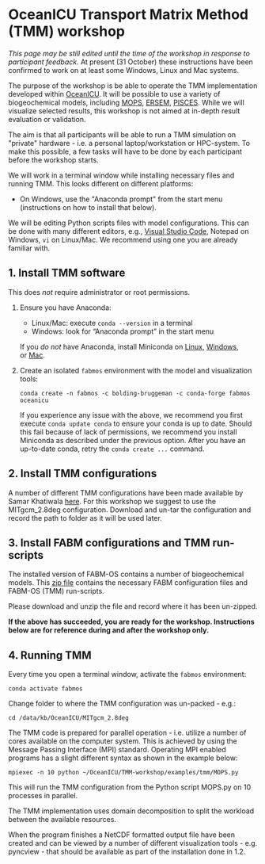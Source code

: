 # OceanICU Transport Matrix Method (TMM) workshop

*This page may be still edited until the time of the workshop in response to participant feedback.*
At present (31 October) these instructions have been confirmed to work on at least some Windows, Linux and Mac systems.

The purpose of the workshop is be able to operate the TMM implementation developed within [OceanICU](https://ocean-icu.eu/).
It will be possible to use a variety of biogeochemical models, including [MOPS](https://doi.org/10.5194/gmd-8-2929-2015), [ERSEM](http://ersem.com), [PISCES](https://www.pisces-community.org/).
While we will visualize selected results, this workshop is not aimed at in-depth result evaluation or validation.

The aim is that all participants will be able to run a TMM simulation on "private" hardware - i.e. a personal laptop/workstation or HPC-system.
To make this possible, a few tasks will have to be done by each participant before the workshop starts.

We will work in a terminal window while installing necessary files and running TMM. This looks different on different platforms:
* On Windows, use the "Anaconda prompt" from the start menu (instructions on how to install that below).

We will be editing Python scripts files with model configurations. This can be done with many different editors, e.g., [Visual Studio Code](https://code.visualstudio.com/), Notepad on Windows, `vi` on Linux/Mac. We recommend using one you are already familiar with.

## 1. Install TMM software

This does *not* require administrator or root permissions.

1. Ensure you have Anaconda:
   - Linux/Mac: execute `conda --version` in a terminal
   - Windows: look for “Anaconda prompt” in the start menu

   If you *do not* have Anaconda, install Miniconda on [Linux](https://conda.io/projects/conda/en/stable/user-guide/install/linux.html), [Windows](https://conda.io/projects/conda/en/stable/user-guide/install/windows.html), or [Mac](https://conda.io/projects/conda/en/stable/user-guide/install/macos.html).

2. Create an isolated `fabmos` environment with the model and visualization tools:
    ```
    conda create -n fabmos -c bolding-bruggeman -c conda-forge fabmos oceanicu
    ```
    If you experience any issue with the above, we recommend you first execute `conda update conda` to ensure your conda is up to date.
    Should this fail because of lack of permissions, we recommend you install Miniconda as described under the previous option. After
    you have an up-to-date conda, retry the `conda create ...` command.

## 2. Install TMM configurations

A number of different TMM configurations have been made available by Samar Khatiwala [here](http://kelvin.earth.ox.ac.uk/spk/Research/TMM/TransportMatrixConfigs/). For this workshop we suggest to use the MITgcm_2.8deg configuration. Download and un-tar the configuration and record the path to folder as it will be used later.



## 3. Install FABM configurations and TMM run-scripts

The installed version of FABM-OS contains a number of biogeochemical models. This [zip file](https://raw.githubusercontent.com/BoldingBruggeman/oceanicu-tmm-workshop/main/tmm_workshop.zip) contains the necessary FABM configuration files and FABM-OS (TMM) run-scripts. 

Please download and unzip the file and record where it has been un-zipped.

**If the above has succeeded, you are ready for the workshop.
Instructions below are for reference during and after the workshop only.**

## 4. Running TMM

Every time you open a terminal window, activate the `fabmos` environment:
```
conda activate fabmos
```
Change folder to where the TMM configuration was un-packed - e.g.:
```
cd /data/kb/OceanICU/MITgcm_2.8deg
```
 
The TMM code is prepared for parallel operation - i.e. utilize a number of cores available on the computer system. This is achieved by using the Message Passing Interface (MPI) standard. Operating MPI enabled programs has a slight different syntax as shown in the example below:

```
mpiexec -n 10 python ~/OceanICU/TMM-workshop/examples/tmm/MOPS.py
```
    
This will run the TMM configuration from the Python script MOPS.py on 10 processes in parallel.

The TMM implementation uses domain decomposition to split the workload between the available resources.

When the program finishes a NetCDF formatted output file have been created and can be viewed by a number of different visualization tools - e.g. pyncview - that should be available as part of the installation done in 1.2.
